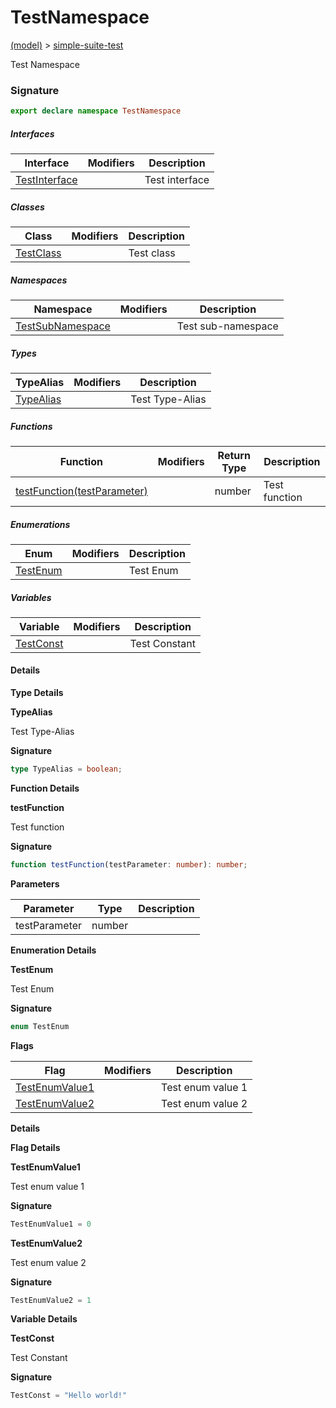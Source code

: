 
# TestNamespace

[(model)](docs/index) &gt; [simple-suite-test](docs/simple-suite-test)

Test Namespace

### Signature

```typescript
export declare namespace TestNamespace 
```

##### Interfaces

|  Interface | Modifiers | Description |
|  --- | --- | --- |
|  [TestInterface](docs/simple-suite-test/testnamespace/testinterface) |  | Test interface |

##### Classes

|  Class | Modifiers | Description |
|  --- | --- | --- |
|  [TestClass](docs/simple-suite-test/testnamespace/testclass) |  | Test class |

##### Namespaces

|  Namespace | Modifiers | Description |
|  --- | --- | --- |
|  [TestSubNamespace](docs/simple-suite-test/testnamespace/testsubnamespace) |  | Test sub-namespace |

##### Types

|  TypeAlias | Modifiers | Description |
|  --- | --- | --- |
|  [TypeAlias](docs/simple-suite-test/testnamespace#typealias-TypeAlias) |  | Test Type-Alias |

##### Functions

|  Function | Modifiers | Return Type | Description |
|  --- | --- | --- | --- |
|  [testFunction(testParameter)](docs/simple-suite-test/testnamespace#testfunction-Function) |  | number | Test function |

##### Enumerations

|  Enum | Modifiers | Description |
|  --- | --- | --- |
|  [TestEnum](docs/simple-suite-test/testnamespace#testenum-Enum) |  | Test Enum |

##### Variables

|  Variable | Modifiers | Description |
|  --- | --- | --- |
|  [TestConst](docs/simple-suite-test/testnamespace#testconst-Variable) |  | Test Constant |

#### Details

<b>Type Details</b>

<b>TypeAlias</b>

Test Type-Alias

<b>Signature</b>

```typescript
type TypeAlias = boolean;
```

<b>Function Details</b>

<b>testFunction</b>

Test function

<b>Signature</b>

```typescript
function testFunction(testParameter: number): number;
```

<b>Parameters</b>

|  Parameter | Type | Description |
|  --- | --- | --- |
|  testParameter | number |  |

<b>Enumeration Details</b>

<b>TestEnum</b>

Test Enum

<b>Signature</b>

```typescript
enum TestEnum 
```

<b>Flags</b>

|  Flag | Modifiers | Description |
|  --- | --- | --- |
|  [TestEnumValue1](docs/simple-suite-test/testnamespace#testenum-testenumvalue1-EnumMember) |  | Test enum value 1 |
|  [TestEnumValue2](docs/simple-suite-test/testnamespace#testenum-testenumvalue2-EnumMember) |  | Test enum value 2 |

<b>Details</b>

<b>Flag Details</b>

<b>TestEnumValue1</b>

Test enum value 1

<b>Signature</b>

```typescript
TestEnumValue1 = 0
```

<b>TestEnumValue2</b>

Test enum value 2

<b>Signature</b>

```typescript
TestEnumValue2 = 1
```

<b>Variable Details</b>

<b>TestConst</b>

Test Constant

<b>Signature</b>

```typescript
TestConst = "Hello world!"
```
